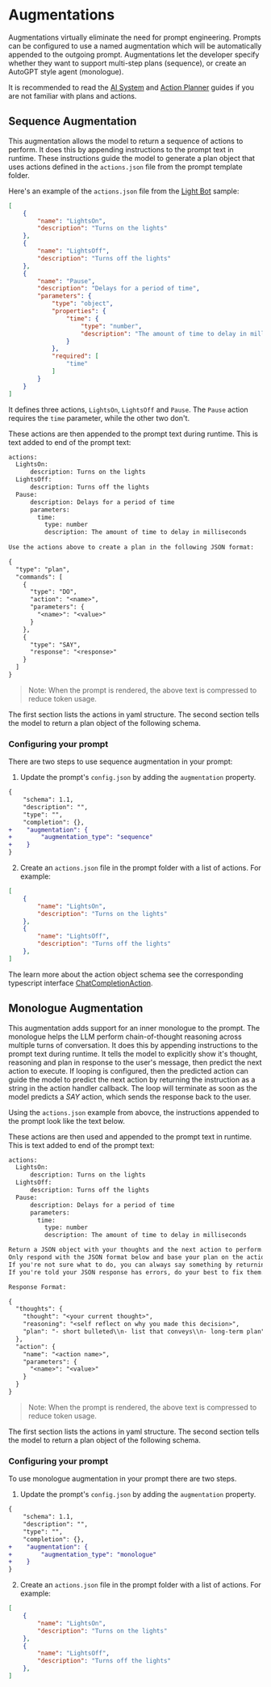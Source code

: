# Augmentations

Augmentations virtually eliminate the need for prompt engineering. Prompts
can be configured to use a named augmentation which will be automatically appended to the outgoing
prompt. Augmentations let the developer specify whether they want to support multi-step plans (sequence),
or create an AutoGPT style agent (monologue).

It is recommended to read the [AI System](./AI-SYSTEM.md) and [Action Planner](./ACTION-PLANNER.md) guides if you are not familiar with plans and actions.

## Sequence Augmentation

This augmentation allows the model to return a sequence of actions to perform. It does this by appending instructions to the prompt text in runtime. These instructions guide the model to generate a plan object that uses actions defined in the `actions.json` file from the prompt template folder. 

Here's an example of the `actions.json` file from the [Light Bot](https://github.com/microsoft/teams-ai/blob/77339da9e3e03bfd7f629fc796cfebdcd2891afb/js/samples/04.ai.c.actionMapping.lightBot/src/prompts/sequence/actions.json) sample:

```json
[
    {
        "name": "LightsOn",
        "description": "Turns on the lights"
    },
    {
        "name": "LightsOff",
        "description": "Turns off the lights"
    },
    {
        "name": "Pause",
        "description": "Delays for a period of time",
        "parameters": {
            "type": "object",
            "properties": {
                "time": {
                    "type": "number",
                    "description": "The amount of time to delay in milliseconds"
                }
            },
            "required": [
                "time"
            ]
        }
    }
]
```

It defines three actions, `LightsOn`, `LightsOff` and `Pause`. The `Pause` action requires the `time` parameter, while the other two don't.

These actions are then appended to the prompt text during runtime. This is text added to end of the prompt text:

```txt
actions:
  LightsOn:
      description: Turns on the lights
  LightsOff:
      description: Turns off the lights
  Pause:
      description: Delays for a period of time
      parameters:
        time:
          type: number
          description: The amount of time to delay in milliseconds
                                             
Use the actions above to create a plan in the following JSON format:

{
  "type": "plan",
  "commands": [
    {
      "type": "DO",
      "action": "<name>",
      "parameters": {
        "<name>": "<value>"
      }
    },
    {
      "type": "SAY",
      "response": "<response>"
    }
  ]
}
```
> Note: When the prompt is rendered, the above text is compressed to reduce token usage.

The first section lists the actions in yaml structure. The second section tells the model to return a plan object of the following schema.

### Configuring your prompt

There are two steps to use sequence augmentation in your prompt:

1. Update the prompt's `config.json` by adding the `augmentation` property. 
```diff
{
    "schema": 1.1,
    "description": "",
    "type": "",
    "completion": {},
+    "augmentation": {
+        "augmentation_type": "sequence"
+    }
}
```  
2. Create an `actions.json` file in the prompt folder with a list of actions. For example:
```json
[
    {
        "name": "LightsOn",
        "description": "Turns on the lights"
    },
    {
        "name": "LightsOff",
        "description": "Turns off the lights"
    },
]
```

The learn more about the action object schema see the corresponding typescript interface [ChatCompletionAction](https://github.com/microsoft/teams-ai/blob/0fca2ed09d327ecdc682f2b15eb342a552733f5e/js/packages/teams-ai/src/models/ChatCompletionAction.ts#L14).


## Monologue Augmentation

This augmentation adds support for an inner monologue to the prompt. The monologue helps the LLM perform chain-of-thought reasoning across multiple turns of conversation. It does this by appending instructions to the prompt text during runtime. It tells the model to explicitly show it's thought, reasoning and plan in response to the user's message, then predict the next action to execute. If looping is configured, then the predicted action can guide the model to predict the next action by returning the instruction as a string in the action handler callback. The loop will terminate as soon as the model predicts a *SAY* action, which sends the response back to the user.

Using the `actions.json` example from abovce, the instructions appended to the prompt look like the text below.

These actions are then used and appended to the prompt text in runtime. This is text added to end of the prompt text:

```txt
actions:
  LightsOn:
      description: Turns on the lights
  LightsOff:
      description: Turns off the lights
  Pause:
      description: Delays for a period of time
      parameters:
        time:
          type: number
          description: The amount of time to delay in milliseconds

Return a JSON object with your thoughts and the next action to perform.
Only respond with the JSON format below and base your plan on the actions above.
If you're not sure what to do, you can always say something by returning a SAY action.
If you're told your JSON response has errors, do your best to fix them.

Response Format:

{
  "thoughts": {
    "thought": "<your current thought>",
    "reasoning": "<self reflect on why you made this decision>",
    "plan": "- short bulleted\\n- list that conveys\\n- long-term plan"
  },
  "action": {
    "name": "<action name>",
    "parameters": {
      "<name>": "<value>"
    }
  }
}
```

> Note: When the prompt is rendered, the above text is compressed to reduce token usage.

The first section lists the actions in yaml structure. The second section tells the model to return a plan object of the following schema.

### Configuring your prompt

To use monologue augmentation in your prompt there are two steps.

1. Update the prompt's `config.json` by adding the `augmentation` property. 
```diff
{
    "schema": 1.1,
    "description": "",
    "type": "",
    "completion": {},
+    "augmentation": {
+        "augmentation_type": "monologue"
+    }
}
```  
2. Create an `actions.json` file in the prompt folder with a list of actions. For example:
```json
[
    {
        "name": "LightsOn",
        "description": "Turns on the lights"
    },
    {
        "name": "LightsOff",
        "description": "Turns off the lights"
    },
]
```
